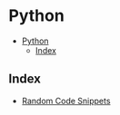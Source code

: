 # Python

- [Python](#python)
  - [Index](#index)

## Index
* [Random Code Snippets](./snippets.md)
